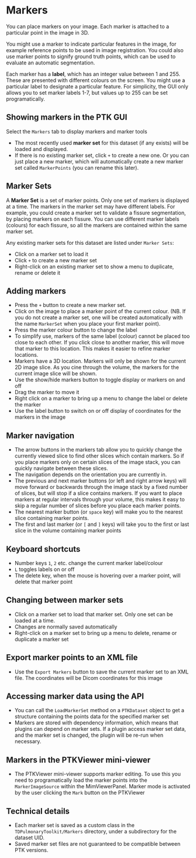 # Markers

You can place markers on your image. Each marker is attached to a particular point in the image in 3D.

You might use a marker to indicate particular features in the image, for example reference points to be used in image registration. You could also use marker points to signify ground truth points, which can be used to evaluate an automatic segmentation.

Each marker has a **label**, which has an integer value between 1 and 255. These are presented with different colours on the screen. You might use a particular label to designate a particular feature. For simplicity, the GUI only allows you to set marker labels 1-7, but values up to 255 can be set programatically.

## Showing markers in the PTK GUI

Select the `Markers` tab to display markers and marker tools
 * The most recently used **marker set** for this dataset (if any exists) will be loaded and displayed.
 * If there is no existing marker set, click `+` to create a new one. Or you can just place a new marker, which will automatically create a new marker set called `MarkerPoints` (you can rename this later).

## Marker Sets
A **Marker Set** is a set of marker points. Only one set of markers is displayed at a time. The markers in the marker set may have different labels. For example, you could create a marker set to validate a fissure segmentation, by placing markers on each fissure. You can use different marker labels (colours) for each fissure, so all the markers are contained within the same marker set.

Any existing marker sets for this dataset are listed under `Marker Sets`:
  * Click on a marker set to load it
  * Click `+` to create a new marker set
  * Right-click on an existing marker set to show a menu to duplicate, rename or delete it


## Adding markers
 * Press the `+` button to create a new marker set.
 * Click on the image to place a marker point of the current colour. (NB. If you do not create a marker set, one will be created automatically with the name `MarkerSet` when you place your first marker point).
 * Press the marker colour button to change the label
 * To simplify use, markers of the same label (colour) cannot be placed too close to each other. If you click close to another marker, this will move that marker to this location. This makes it easier to refine marker locations.
 * Markers have a 3D location. Markers will only be shown for the current 2D image slice. As you cine through the volume, the markers for the current image slice will be shown.
 * Use the show/hide markers button to toggle display or markers on and off
 * Drag the marker to move it
 * Right click on a marker to bring up a menu to change the label or delete the marker
 * Use the label button to switch on or off display of coordinates for the markers in the image

## Marker navigation
 * The arrow buttons in the markers tab allow you to quickly change the currently viewed slice to find other slices which contain markers. So if you place markers only on certain slices of the image stack, you can quickly navigate between these slices.
 * The navigation depends on the orientation you are currently in.
 * The previous and next marker buttons (or left and right arrow keys) will move forward or backwards through the image stack by a fixed number of slices, but will stop if a slice contains markers. If you want to place markers at regular intervals through your volume, this makes it easy to skip a regular number of slices before you place each marker points.
 * The nearest marker button (or `space` key) will make you to the nearest slice containing marker points.
 * The first and last marker (or `[` and `]` keys) will take you to the first or last slice in the volume containing marker points

## Keyboard shortcuts
 * Number keys `1`, `2` etc. change the current marker label/colour
 * `L` toggles labels on or off
 * The delete key, when the mouse is hovering over a marker point, will delete that marker point

## Changing between marker sets
 * Click on a marker set to load that marker set. Only one set can be loaded at a time.
 * Changes are normally saved automatically
 * Right-click on a marker set to bring up a menu to delete, rename or duplicate a marker set

## Export marker points to an XML file
 * Use the `Export Markers` button to save the current marker set to an XML file. The coordinates will be Dicom coordinates for this image

## Accessing marker data using the API
 * You can call the `LoadMarkerSet` method on a `PTKDataset` object to get a structure containing the points data for the specified marker set
 * Markers are stored with dependency information, which means that plugins can depend on marker sets. If a plugin access marker set data, and the marker set is changed, the plugin will be re-run when necessary.

## Markers in the PTKViewer mini-viewer
 * The PTKViewer mini-viewer supports marker editing. To use this you need to programatically load the marker points into the `MarkerImageSource` within the MimViewerPanel. Marker mode is activated by the user clicking the `Mark` button on the PTKViewer

## Technical details

 * Each marker set is saved as a custom class in the `TDPulmonaryToolkit/Markers` directory, under a subdirectory for the dataset UID.
 * Saved marker set files are not guaranteed to be compatible between PTK versions. 
